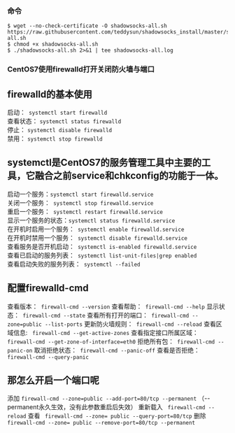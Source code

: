 ### 命令
```
$ wget --no-check-certificate -O shadowsocks-all.sh https://raw.githubusercontent.com/teddysun/shadowsocks_install/master/shadowsocks-all.sh  
$ chmod +x shadowsocks-all.sh  
$ ./shadowsocks-all.sh 2>&1 | tee shadowsocks-all.log 
```



### CentOS7使用firewalld打开关闭防火墙与端口
## firewalld的基本使用
启动：` systemctl start firewalld`  
查看状态： ` systemctl status firewalld `  
停止： ` systemctl disable firewalld `  
禁用： ` systemctl stop firewalld `
 
## systemctl是CentOS7的服务管理工具中主要的工具，它融合之前service和chkconfig的功能于一体。
启动一个服务：` systemctl start firewalld.service `  
关闭一个服务：` systemctl stop firewalld.service`  
重启一个服务：` systemctl restart firewalld.service`  
显示一个服务的状态：` systemctl status firewalld.service `  
在开机时启用一个服务：` systemctl enable firewalld.service`  
在开机时禁用一个服务：` systemctl disable firewalld.service`  
查看服务是否开机启动：` systemctl is-enabled firewalld.service`  
查看已启动的服务列表：` systemctl list-unit-files|grep enabled`  
查看启动失败的服务列表：` systemctl --failed`  

## 配置firewalld-cmd

查看版本：` firewall-cmd --version`
查看帮助：` firewall-cmd --help`
显示状态：` firewall-cmd --state`
查看所有打开的端口：` firewall-cmd --zone=public --list-ports`
更新防火墙规则：` firewall-cmd --reload`
查看区域信息: ` firewall-cmd --get-active-zones`
查看指定接口所属区域：` firewall-cmd --get-zone-of-interface=eth0`
拒绝所有包：` firewall-cmd --panic-on`
取消拒绝状态：` firewall-cmd --panic-off`
查看是否拒绝：` firewall-cmd --query-panic`
 
## 那怎么开启一个端口呢
添加
` firewall-cmd --zone=public --add-port=80/tcp --permanent `   （--permanent永久生效，没有此参数重启后失效）
重新载入
` firewall-cmd --reload`
查看
` firewall-cmd --zone= public --query-port=80/tcp`
删除
` firewall-cmd --zone= public --remove-port=80/tcp --permanent`
 
